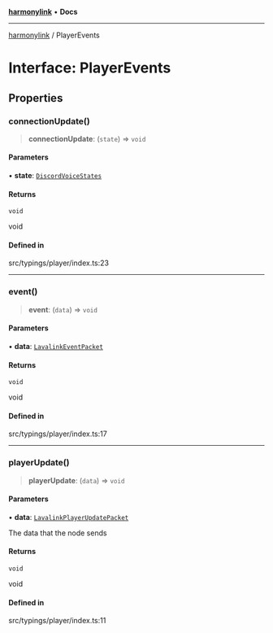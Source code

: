 [**harmonylink**](../README.md) • **Docs**

***

[harmonylink](../globals.md) / PlayerEvents

# Interface: PlayerEvents

## Properties

### connectionUpdate()

> **connectionUpdate**: (`state`) => `void`

#### Parameters

• **state**: [`DiscordVoiceStates`](../enumerations/DiscordVoiceStates.md)

#### Returns

`void`

void

#### Defined in

src/typings/player/index.ts:23

***

### event()

> **event**: (`data`) => `void`

#### Parameters

• **data**: [`LavalinkEventPacket`](../type-aliases/LavalinkEventPacket.md)

#### Returns

`void`

void

#### Defined in

src/typings/player/index.ts:17

***

### playerUpdate()

> **playerUpdate**: (`data`) => `void`

#### Parameters

• **data**: [`LavalinkPlayerUpdatePacket`](LavalinkPlayerUpdatePacket.md)

The data that the node sends

#### Returns

`void`

void

#### Defined in

src/typings/player/index.ts:11
